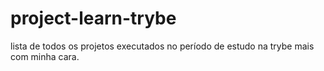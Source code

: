 # project-learn-trybe
lista de todos os projetos executados no período de estudo na trybe mais com minha cara.
